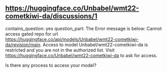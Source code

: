 ## https://huggingface.co/Unbabel/wmt22-cometkiwi-da/discussions/1

contains_question: yes
question_part: The Error message is below:
Cannot access gated repo for url https://huggingface.co/api/models/Unbabel/wmt22-cometkiwi-da/revision/main.
Access to model Unbabel/wmt22-cometkiwi-da is restricted and you are not in the authorized list. Visit https://huggingface.co/Unbabel/wmt22-cometkiwi-da to ask for access.

Is there any process to access your model?